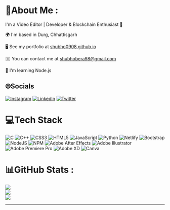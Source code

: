 # 💫About Me :
I'm a Video Editor | Developer & Blockchain Enthusiast 🚀

🌍  I'm based in Durg, Chhattisgarh

🖥️  See my portfolio at [shubho0908.github.io](https://shubho0908.github.io/)

✉️  You can contact me at shubhobera98@gmail.com

🧠  I'm learning Node.js

## 🌐Socials
[![Instagram](https://img.shields.io/badge/Instagram-%23E4405F.svg?logo=Instagram&logoColor=white)](https://instagram.com/shubho.js) [![LinkedIn](https://img.shields.io/badge/LinkedIn-%230077B5.svg?logo=linkedin&logoColor=white)](https://linkedin.com/in/shubho09) [![Twitter](https://img.shields.io/badge/Twitter-%231DA1F2.svg?logo=Twitter&logoColor=white)](https://twitter.com/shubhojeet_bera) 

# 💻Tech Stack
![C](https://img.shields.io/badge/c-%2300599C.svg?style=for-the-badge&logo=c&logoColor=white) ![C++](https://img.shields.io/badge/c++-%2300599C.svg?style=for-the-badge&logo=c%2B%2B&logoColor=white) ![CSS3](https://img.shields.io/badge/css3-%231572B6.svg?style=for-the-badge&logo=css3&logoColor=white) ![HTML5](https://img.shields.io/badge/html5-%23E34F26.svg?style=for-the-badge&logo=html5&logoColor=white) ![JavaScript](https://img.shields.io/badge/javascript-%23323330.svg?style=for-the-badge&logo=javascript&logoColor=%23F7DF1E) ![Python](https://img.shields.io/badge/python-3670A0?style=for-the-badge&logo=python&logoColor=ffdd54) ![Netlify](https://img.shields.io/badge/netlify-%23000000.svg?style=for-the-badge&logo=netlify&logoColor=#00C7B7) ![Bootstrap](https://img.shields.io/badge/bootstrap-%23563D7C.svg?style=for-the-badge&logo=bootstrap&logoColor=white) ![NodeJS](https://img.shields.io/badge/node.js-6DA55F?style=for-the-badge&logo=node.js&logoColor=white) ![NPM](https://img.shields.io/badge/NPM-%23000000.svg?style=for-the-badge&logo=npm&logoColor=white) ![Adobe After Effects](https://img.shields.io/badge/Adobe%20After%20Effects-9999FF.svg?style=for-the-badge&logo=Adobe%20After%20Effects&logoColor=white) ![Adobe Illustrator](https://img.shields.io/badge/adobeillustrator-%23FF9A00.svg?style=for-the-badge&logo=adobeillustrator&logoColor=white) ![Adobe Premiere Pro](https://img.shields.io/badge/Adobe%20Premiere%20Pro-9999FF.svg?style=for-the-badge&logo=Adobe%20Premiere%20Pro&logoColor=white) ![Adobe XD](https://img.shields.io/badge/Adobe%20XD-470137?style=for-the-badge&logo=Adobe%20XD&logoColor=#FF61F6) ![Canva](https://img.shields.io/badge/Canva-%2300C4CC.svg?style=for-the-badge&logo=Canva&logoColor=white)
# 📊GitHub Stats :
![](https://github-readme-stats.vercel.app/api?username=shubho0908&theme=radical&hide_border=false&include_all_commits=false&count_private=false)<br/>
![](https://github-readme-streak-stats.herokuapp.com/?user=shubho0908&theme=radical&hide_border=false)<br/>
![](https://github-readme-stats.vercel.app/api/top-langs/?username=shubho0908&theme=radical&hide_border=false&include_all_commits=false&count_private=false&layout=compact)

---

